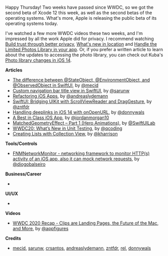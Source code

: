 Happy Thursday! Two weeks have passed since WWDC, so we got the second beta of Xcode 12 this week, as well as the second betas of the operating systems. What's more, Apple is releasing the public beta of its operating systems today.

I've watched a few more WWDC videos these two weeks, and I'm impressed by all the work Apple did for privacy. I recommend watching [Build trust through better privacy](https://developer.apple.com/videos/play/wwdc2020/10676/), [What's new in location](https://developer.apple.com/videos/play/wwdc2020/10660/) and [Handle the Limited Photos Library in your app](https://developer.apple.com/videos/play/wwdc2020/10641/). Or, if you prefer a written article to learn about the updates to accessing the photo library, you can check out Kuba's [Photo library changes in iOS 14](https://mackuba.eu/2020/07/07/photo-library-changes-ios-14/).

**Articles**

* [The difference between @StateObject, @EnvironmentObject, and @ObservedObject in SwiftUI](https://swiftwithmajid.com/2020/07/02/the-difference-between-stateobject-environmentobject-and-observedobject-in-swiftui/), by [@mecid](https://twitter.com/mecid)
* [Custom navigation bar title view in SwiftUI](https://sarunw.com/posts/custom-navigation-bar-title-view-in-swiftui/), by [@sarunw](https://twitter.com/sarunw)
* [Refactoring iOS Apps](https://andreaslydemann.com/refactoring-ios-apps/), by [@andreaslydemann](https://twitter.com/andreaslydemann)
* [SwiftUI: Bridging UIKit with ScrollViewReader and DragGesture](https://www.fivestars.blog/code/section-title-index-swiftui.html), by [@zntfdr](https://twitter.com/zntfdr)
* [Handling deeplinks in iOS 14 with onOpenURL](https://www.donnywals.com/handling-deeplinks-in-ios-14-with-onopenurl/), by [@donnywals](https://twitter.com/donnywals)
* [A Best in Class iOS App](https://www.swiftjectivec.com/a-best-in-class-app/), by [@jordanmorgan10](https://www.twitter.com/jordanmorgan10)
* [MatchedGeometryEffect – Part 1 (Hero Animations)](https://swiftui-lab.com/matchedgeometryeffect-part1/), by [@SwiftUILab](https://twitter.com/SwiftUILab)
* [WWDC20: What’s New in Unit Testing](https://qualitycoding.org/wwdc20-unit-testing/), by [@qcoding](https://twitter.com/qcoding)
* [Creating Lists with Collection View](https://useyourloaf.com/blog/creating-lists-with-collection-view/), by [@kharrison](https://twitter.com/kharrison)

**Tools/Controls**

* [FNMNetworkMonitor - networking framework to monitor HTTP(s) activity of an iOS app, also it can mock network requests](https://github.com/Farfetch/network-monitor-ios), by [@diogobalseiro](https://github.com/diogobalseiro)

**Business/Career**

* 

**UI/UX**

* 

**Videos**

* [WWDC 2020 Recap - Clips are Landing Pages, the Future of the Mac, and More](https://appfigures.com/resources/insights/webinar-wwdc-recap-2020), by [@appfigures](https://twitter.com/appfigures)

**Credits**

* [mecid](https://github.com/mecid), [sarunw](https://github.com/sarunw), [crsantos](https://github.com/crsantos), [andreaslydemann](https://github.com/andreaslydemann), [zntfdr](https://github.com/zntfdr), [rel](https://github.com/rel), [donnywals](https://github.com/donnywals)
